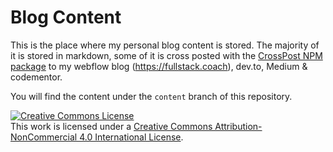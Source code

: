 # Blog Content

This is the place where my personal blog content is stored. The majority of it is stored in markdown, some of it is cross posted with the [CrossPost NPM package](https://www.npmjs.com/package/crosspost) to my webflow blog (https://fullstack.coach), dev.to, Medium &amp; codementor.

You will find the content under the `content` branch of this repository.

<a rel="license" href="http://creativecommons.org/licenses/by-nc/4.0/"><img alt="Creative Commons License" style="border-width:0" src="https://i.creativecommons.org/l/by-nc/4.0/88x31.png" /></a><br />This work is licensed under a <a rel="license" href="http://creativecommons.org/licenses/by-nc/4.0/">Creative Commons Attribution-NonCommercial 4.0 International License</a>.

